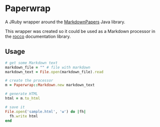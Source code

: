 Paperwrap
=========

A JRuby wrapper around the [MarkdownPapers](https://github.com/lruiz/MarkdownPapers) Java library.

This wrapper was created so it could be used as a Markdown processor in the [rocco](https://github.com/rtomayko/rocco) documentation library.

Usage
-----

````ruby
# get some Markdown text
markdown_file = "" # file with markdown
markdown_text = File.open(markdown_file).read

# create the processor
m = Paperwrap::Markdown.new markdown_text

# generate HTML
html = m.to_html

# save it
File.open('sample.html', 'w') do |fh|
  fh.write html
end
````